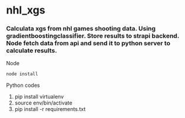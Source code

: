 # nhl_xgs
### Calculata xgs from nhl games shooting data. Using gradientboostingclassifier. Store results to strapi backend. Node fetch data from api and send it to python server to calculate results.

Node 
```sh
node install
```
Python codes

1. pip install virtualenv
2. source env/bin/activate
3. pip install -r requirements.txt

